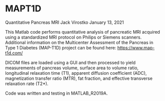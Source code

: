 # MAPT1D
Quantitative Pancreas MRI
Jack Virostko
January 13, 2021

This Matlab code performs quantitative analysis of pancreatic MRI acquired using a standardized MRI protocol on Philips or Siemens scanners. Additional information on the Multicenter Assessment of the Pancreas in Type 1 Diabetes (MAP-T1D) project can be found here: https://www.map-t1d.com/

DICOM files are loaded using a GUI and then processed to yield measurements of pancreas volume, surface area to volume ratio, longitudinal relaxation time (T1), apparent diffusion coefficient (ADC), magnetization transfer ratio (MTR), fat fraction, and effective transverse relaxation rate (T2*). 

Code was written and testing in MATLAB_R2019A. 

